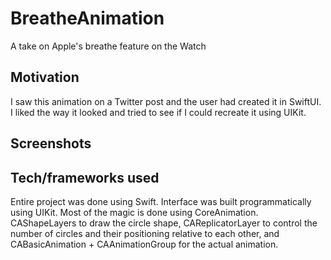 # BreatheAnimation
A take on Apple's breathe feature on the Watch

## Motivation
I saw this animation on a Twitter post and the user had created it in SwiftUI. I liked the way it looked and tried to see if I could recreate it using UIKit.

## Screenshots

## Tech/frameworks used
Entire project was done using Swift. Interface was built programmatically using UIKit. Most of the magic is done using CoreAnimation. CAShapeLayers to draw the circle shape, CAReplicatorLayer to control the number of circles and their positioning relative to each other, and CABasicAnimation + CAAnimationGroup for the actual animation.

